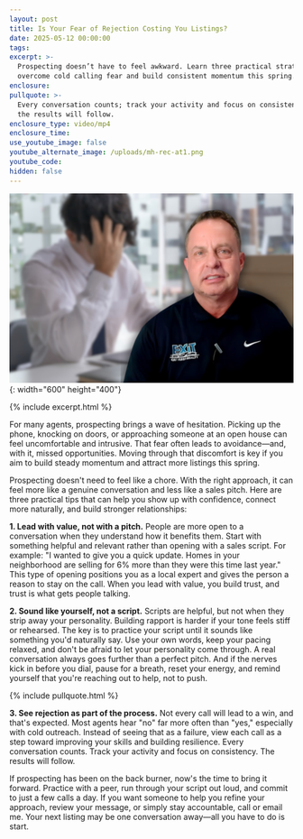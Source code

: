 ```yaml
---
layout: post
title: Is Your Fear of Rejection Costing You Listings?
date: 2025-05-12 00:00:00
tags:
excerpt: >-
  Prospecting doesn’t have to feel awkward. Learn three practical strategies to
  overcome cold calling fear and build consistent momentum this spring.
enclosure:
pullquote: >-
  Every conversation counts; track your activity and focus on consistency, and
  the results will follow.
enclosure_type: video/mp4
enclosure_time:
use_youtube_image: false
youtube_alternate_image: /uploads/mh-rec-at1.png
youtube_code:
hidden: false
---
```

![](/uploads/mh-rec-at1-1.png){: width="600" height="400"}

{% include excerpt.html %}

For many agents, prospecting brings a wave of hesitation. Picking up the phone, knocking on doors, or approaching someone at an open house can feel uncomfortable and intrusive. That fear often leads to avoidance—and, with it, missed opportunities. Moving through that discomfort is key if you aim to build steady momentum and attract more listings this spring.

Prospecting doesn't need to feel like a chore. With the right approach, it can feel more like a genuine conversation and less like a sales pitch. Here are three practical tips that can help you show up with confidence, connect more naturally, and build stronger relationships:

**1\. Lead with value, not with a pitch.** People are more open to a conversation when they understand how it benefits them. Start with something helpful and relevant rather than opening with a sales script. For example: "I wanted to give you a quick update. Homes in your neighborhood are selling for 6% more than they were this time last year." This type of opening positions you as a local expert and gives the person a reason to stay on the call. When you lead with value, you build trust, and trust is what gets people talking.

**2\. Sound like yourself, not a script.** Scripts are helpful, but not when they strip away your personality. Building rapport is harder if your tone feels stiff or rehearsed. The key is to practice your script until it sounds like something you'd naturally say. Use your own words, keep your pacing relaxed, and don't be afraid to let your personality come through. A real conversation always goes further than a perfect pitch. And if the nerves kick in before you dial, pause for a breath, reset your energy, and remind yourself that you're reaching out to help, not to push.

{% include pullquote.html %}

**3\. See rejection as part of the process.** Not every call will lead to a win, and that's expected. Most agents hear "no" far more often than "yes," especially with cold outreach. Instead of seeing that as a failure, view each call as a step toward improving your skills and building resilience. Every conversation counts. Track your activity and focus on consistency. The results will follow.

If prospecting has been on the back burner, now's the time to bring it forward. Practice with a peer, run through your script out loud, and commit to just a few calls a day. If you want someone to help you refine your approach, review your message, or simply stay accountable, call or email me. Your next listing may be one conversation away—all you have to do is start.